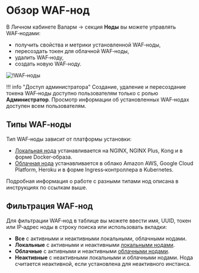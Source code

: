 # Обзор WAF‑нод

В Личном кабинете Валарм → секция **Ноды** вы можете управлять WAF‑нодами:

* получить свойства и метрики установленной WAF‑ноды,
* пересоздать токен для облачной WAF‑ноды,
* удалить WAF‑ноду,
* создать новую WAF‑ноду.

![!WAF‑ноды](../../images/user-guides/nodes/table-nodes.png)

!!! info "Доступ администратора"
    Создание, удаление и пересоздание токена WAF‑ноды доступно пользователям только с ролью **Администратор**. Просмотр информации об установленных WAF‑нодах доступен всем пользователям.

## Типы WAF‑ноды

Тип WAF‑ноды зависит от платформы установки:

* [Локальная нода](regular-node.md) устанавливается на NGINX, NGINX Plus, Kong и в форме Docker‑образа.
* [Облачная нода](cloud-node.md) устанавливается в облако Amazon AWS, Google Cloud Platform, Heroku и в форме Ingress‑контроллера в Kubernetes.

Подробная информация о работе с разными типами нод описана в инструкциях по ссылкам выше.

## Фильтрация WAF‑нод

Для фильтрации WAF‑нод в таблице вы можете ввести имя, UUID, токен или IP‑адрес ноды в строку поиска или использовать вкладки:

* **Все** с активными и неактивными локальными, облачными нодами.
* **Локальные** с активными и неактивными [локальными нодами](regular-node.md).
* **Облачные** с активными и неактивными [облачными нодами](cloud-node.md).
* **Неактивные** с неактивными локальными и облачными нодами. Нода считается неактивной, если установлена для неактивного инстанса.
